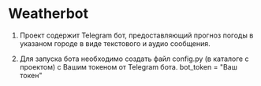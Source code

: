 # Weatherbot

1.  Проект содержит Telegram бот, предоставляющий прогноз погоды в указаном городе в виде текстового и аудио сообщения.


2.  Для запуска бота необходимо создать файл config.py (в каталоге с проектом) с Вашим токеном от Telegram бота.
    bot_token = "Ваш токен"

